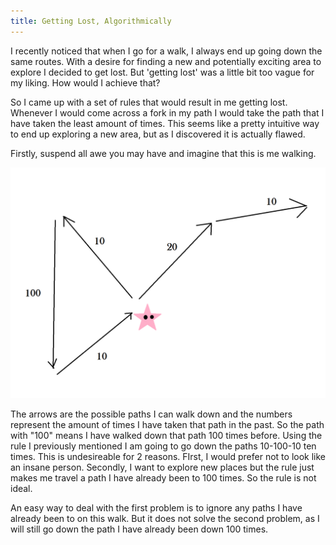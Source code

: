 ```yaml
---
title: Getting Lost, Algorithmically
---
```


I recently noticed that when I go for a walk, I always end up going down the same routes. With a desire for finding a new and potentially exciting area to explore I decided to get lost. But 'getting lost' was a little bit too vague for my liking. How would I achieve that?

So I came up with a set of rules that would result in me getting lost. Whenever I would come across a fork in my path I would take the path that I have taken the least amount of times. This seems like a pretty intuitive way to end up exploring a new area, but as I discovered it is actually flawed.

Firstly, suspend all awe you may have and imagine that this is me walking.

![A pink star with arrows pointing to represent paths](walkin.png)

The arrows are the possible paths I can walk down and the numbers represent the amount of times I have taken that path in the past. So the path with "100" means I have walked down that path 100 times before. Using the rule I previously mentioned I am going to go down the paths 10-100-10 ten times. This is undesireable for 2 reasons. FIrst, I would prefer not to look like an insane person. Secondly, I want to explore new places but the rule just makes me travel a path I have already been to 100 times. So the rule is not ideal.

An easy way to deal with the first problem is to ignore any paths I have already been to on this walk. But it does not solve the second problem, as I will still go down the path I have already been down 100 times.


